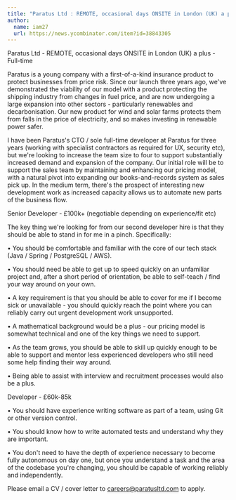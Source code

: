 ```yaml
---
title: "Paratus Ltd : REMOTE, occasional days ONSITE in London (UK) a plus"
author:
  name: iam27
  url: https://news.ycombinator.com/item?id=38843305
---
```

Paratus Ltd - REMOTE, occasional days ONSITE in London (UK) a plus - Full-time

Paratus is a young company with a first-of-a-kind insurance product to protect businesses from price risk. Since our launch three years ago, we&#x27;ve demonstrated the viability of our model with a product protecting the shipping industry from changes in fuel price, and are now undergoing a large expansion into other sectors - particularly renewables and decarbonisation. Our new product for wind and solar farms protects them from falls in the price of electricity, and so makes investing in renewable power safer.

I have been Paratus&#x27;s CTO &#x2F; sole full-time developer at Paratus for three years (working with specialist contractors as required for UX, security etc), but we&#x27;re looking to increase the team size to four to support substantially increased demand and expansion of the company. Our initial role will be to support the sales team by maintaining and enhancing our pricing model, with a natural pivot into expanding our books-and-records system as sales pick up. In the medium term, there&#x27;s the prospect of interesting new development work as increased capacity allows us to automate new parts of the business flow.

Senior Developer - £100k+ (negotiable depending on experience&#x2F;fit etc)

The key thing we&#x27;re looking for from our second developer hire is that they should be able to stand in for me in a pinch. Specifically:

• You should be comfortable and familiar with the core of our tech stack (Java &#x2F; Spring &#x2F; PostgreSQL &#x2F; AWS).

• You should need be able to get up to speed quickly on an unfamiliar project and, after a short period of orientation, be able to self-teach &#x2F; find your way around on your own.

• A key requirement is that you should be able to cover for me if I become sick or unavailable - you should quickly reach the point where you can reliably carry out urgent development work unsupported.

• A mathematical background would be a plus - our pricing model is somewhat technical and one of the key things we need to support.

• As the team grows, you should be able to skill up quickly enough to be able to support and mentor less experienced developers who still need some help finding their way around.

• Being able to assist with interview and recruitment processes would also be a plus.

Developer - £60k-85k

• You should have experience writing software as part of a team, using Git or other version control.

• You should know how to write automated tests and understand why they are important.

• You don&#x27;t need to have the depth of experience necessary to become fully autonomous on day one, but once you understand a task and the area of the codebase you&#x27;re changing, you should be capable of working reliably and independently.

Please email a CV &#x2F; cover letter to careers@paratusltd.com to apply.
